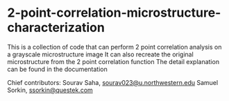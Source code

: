 # 2-point-correlation-microstructure-characterization
This is a collection of code that can perform 2 point correlation analysis on a grayscale microstructure image
It can also recreate the original microstructure from the 2 point correlation function
The detail explanation can be found in the documentation

Chief contributors:
Sourav Saha, sourav023@u.northwestern.edu
Samuel Sorkin, ssorkin@questek.com 

